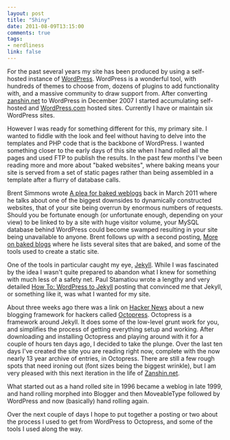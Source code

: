 ```yaml
---
layout: post
title: "Shiny"
date: 2011-08-09T13:15:00
comments: true
tags:
- nerdliness
link: false
---
```

For the past several years my site has been produced by using a self-hosted instance of [WordPress](http://wordpress.org "WordPress"). WordPress is a wonderful tool, with hundreds of themes to choose from, dozens of plugins to add functionality with, and a massive community to draw support from. After converting [zanshin.net](https://zanshin.net "Zanshin.net") to WordPress in December 2007 I started accumulating self-hosted and [WordPress.com](http://wordpress.com "WordPress.com") hosted sites. Currently I have or maintain six WordPress sites.

However I was ready for something different for this, my primary site. I wanted to fiddle with the look and feel without having to delve into the templates and PHP code that is the backbone of WordPress. I wanted something closer to the early days of this site when I hand rolled all the pages and used FTP to publish the results. In the past few months I've been reading more and more about "baked websites", where baking means your site is served from a set of static pages rather than being assembled in a template after a flurry of database calls. 

Brent Simmons wrote [A plea for baked weblogs](http://inessential.com/2011/03/16/a_plea_for_baked_weblogs) back in March 2011 where he talks about one of the biggest downsides to dynamically constructed websites, that of your site being overrun by enormous numbers of requests. Should you be fortunate enough (or unfortunate enough, depending on your view) to be linked to by a site with huge visitor volume, your MySQL database behind WordPress could become swamped resulting in your site being unavailable to anyone. Brent follows up with a second posting, [More on baked blogs](http://inessential.com/2011/03/17/more_on_baked_blogs) where he lists several sites that are baked, and some of the tools used to create a static site.

One of the tools in particular caught my eye, [Jekyll](http://jekyllrb.com "Jekyll"). While I was fascinated by the idea I wasn't quite prepared to abandon what I knew for something with much less of a safety net. Paul Stamatiou wrote a lengthy and very detailed [How To: WordPress to Jekyll](http://paulstamatiou.com/how-to-wordpress-to-jekyll) posting that convinced me that Jekyll, or something like it, was what I wanted for my site.

About three weeks ago there was a link on [Hacker News](http://news.ycombinator.com "Hacker News") about a new blogging framework for hackers called [Octopress](http://octopress.org "Octopress"). Octopress is a framework around Jekyll. It does some of the low-level grunt work for you, and simplifies the process of getting everything setup and working. After downloading and installing Octopress and playing around with it for a couple of hours ten days ago, I decided to take the plunge. Over the last ten days I've created the site you are reading right now, complete with the now nearly 13 year archive of entries, in Octopress. There are still a few rough spots that need ironing out (font sizes being the biggest wrinkle), but I am very pleased with this next iteration in the life of [Zanshin.net](https://zanshin.net "Zanshin.net").

What started out as a hand rolled site in 1996 became a weblog in late 1999, and hand rolling morphed into Blogger and then MoveableType followed by WordPress and now (basically) hand rolling again. 

Over the next couple of days I hope to put together a posting or two about the process I used to get from WordPress to Octopress, and some of the tools I used along the way.
